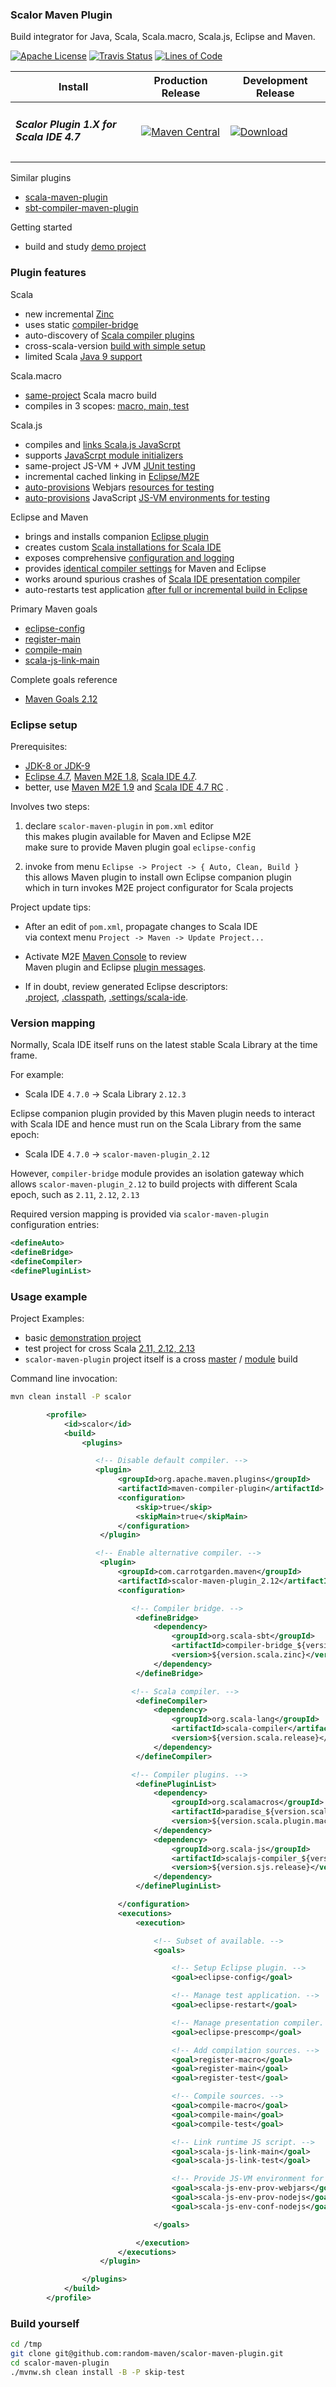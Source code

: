 
### Scalor Maven Plugin

Build integrator for Java, Scala, Scala.macro, Scala.js, Eclipse and Maven.

[![Apache License](https://img.shields.io/github/license/mojohaus/versions-maven-plugin.svg?label=License)](http://www.apache.org/licenses/)
[![Travis Status](https://travis-ci.org/random-maven/scalor-maven-plugin.svg?branch=master)](https://travis-ci.org/random-maven/scalor-maven-plugin/builds)
[![Lines of Code](https://tokei.rs/b1/github/random-maven/scalor-maven-plugin)](https://github.com/random-maven/scalor-maven-plugin)

| Install | Production Release | Development Release |
| ----------------------------------- | ------------------ | ------------------- |
| <h5> Scalor Plugin 1.X for Scala IDE 4.7 </h5> | [![Maven Central](https://maven-badges.herokuapp.com/maven-central/com.carrotgarden.maven/scalor-maven-plugin_2.12/badge.svg?style=plastic)](https://maven-badges.herokuapp.com/maven-central/com.carrotgarden.maven/scalor-maven-plugin_2.12)  | [![Download](https://api.bintray.com/packages/random-maven/maven/scalor-maven-plugin_2.12/images/download.svg)](https://bintray.com/random-maven/maven/scalor-maven-plugin_2.12/_latestVersion) |

Similar plugins
* [scala-maven-plugin](https://github.com/davidB/scala-maven-plugin)
* [sbt-compiler-maven-plugin](https://github.com/sbt-compiler-maven-plugin/sbt-compiler-maven-plugin)

Getting started
* build and study [demo project](https://github.com/random-maven/scalor-maven-plugin/blob/master/demo)

### Plugin features

Scala
* new incremental [Zinc](https://github.com/sbt/zinc)
* uses static [compiler-bridge](https://github.com/sbt/zinc/tree/1.x/internal/compiler-bridge)
* auto-discovery of [Scala compiler plugins](https://random-maven.github.io/scalor-maven-plugin/2.12/eclipse-config-mojo.html#definePluginList)
* cross-scala-version [build with simple setup](https://github.com/random-maven/scalor-maven-plugin/tree/master/src/it/test-cross)
* limited Scala [Java 9 support](https://github.com/scala/scala-dev/issues/139) 

Scala.macro
* [same-project](https://stackoverflow.com/questions/21994764/scala-macros-and-separate-compilation-units) Scala macro build
* compiles in 3 scopes: [macro, main, test](http://scala-ide.org/docs/current-user-doc/features/scalacompiler/index.html)

Scala.js
* compiles and [links Scala.js JavaScrpt](https://github.com/scala-js/scala-js-cli)
* supports [JavaScrpt module initializers](https://random-maven.github.io/scalor-maven-plugin/2.12/scala-js-link-main-mojo.html#linkerMainInitializerList)
* same-project JS-VM + JVM [JUnit testing](https://github.com/random-scalor/scala-js-junit-tools)
* incremental cached linking in [Eclipse/M2E](https://random-maven.github.io/scalor-maven-plugin/2.12/scala-js-link-main-mojo.html)
* [auto-provisions](https://random-maven.github.io/scalor-maven-plugin/2.12/scala-js-env-prov-webjars-mojo.html) 
  Webjars [resources for testing](https://www.webjars.org/) 
* [auto-provisions](https://random-maven.github.io/scalor-maven-plugin/2.12/scala-js-env-prov-nodejs-mojo.html)
  JavaScript [JS-VM environments for testing](https://www.scala-js.org/doc/project/js-environments.html)

Eclipse and Maven
* brings and installs companion [Eclipse plugin](https://github.com/random-maven/scalor-maven-plugin/blob/master/src/main/scala/com/carrotgarden/maven/scalor/EclipsePlugin.scala)
* creates custom [Scala installations for Scala IDE](http://scala-ide.org/docs/4.0.x/advancedsetup/scala-installations.html)
* exposes comprehensive [configuration and logging](https://random-maven.github.io/scalor-maven-plugin/2.12/eclipse-config-mojo.html)
* provides [identical compiler settings](https://random-maven.github.io/scalor-maven-plugin/2.12/eclipse-config-mojo.html#zincCompileOptions)
for Maven and Eclipse
* works around spurious crashes of [Scala IDE presentation compiler](https://random-maven.github.io/scalor-maven-plugin/2.12/eclipse-prescomp-mojo.html)
* auto-restarts test application [after full or incremental build in Eclipse](https://random-maven.github.io/scalor-maven-plugin/2.12/eclipse-restart-mojo.html)

Primary Maven goals

* [eclipse-config](https://random-maven.github.io/scalor-maven-plugin/2.12/eclipse-config-mojo.html)
* [register-main](https://random-maven.github.io/scalor-maven-plugin/2.12/register-main-mojo.html)
* [compile-main](https://random-maven.github.io/scalor-maven-plugin/2.12/compile-main-mojo.html)
* [scala-js-link-main](https://random-maven.github.io/scalor-maven-plugin/2.12/scala-js-link-main-mojo.html)

Complete goals reference

* [Maven Goals 2.12](https://random-maven.github.io/scalor-maven-plugin/2.12/plugin-info.html)

### Eclipse setup

Prerequisites:
* [JDK-8 or JDK-9](http://www.oracle.com/technetwork/java/javase/downloads/index.html)
* [Eclipse 4.7](http://www.eclipse.org/downloads/),
  [Maven M2E 1.8](http://www.eclipse.org/m2e/),
  [Scala IDE 4.7](http://scala-ide.org/).
* better, use
  [Maven M2E 1.9](https://repository.takari.io/content/sites/m2e.extras/m2e/1.9.0/N/LATEST/)
  and
  [Scala IDE 4.7 RC](http://scala-ide.org/download/milestone.html)
  .

Involves two steps:

1. declare `scalor-maven-plugin` in `pom.xml` editor  
   this makes plugin available for Maven and Eclipse M2E  
   make sure to provide Maven plugin goal `eclipse-config`  
  
2. invoke from menu `Eclipse -> Project -> { Auto, Clean, Build }`  
   this allows Maven plugin to install own Eclipse companion plugin  
   which in turn invokes M2E project configurator for Scala projects  

Project update tips:

* After an edit of `pom.xml`, propagate changes to Scala IDE  
  via context menu `Project -> Maven -> Update Project...`

* Activate M2E [Maven Console](https://www.ibm.com/support/knowledgecenter/SS8PJ7_9.1.0/com.ibm.etools.maven.doc/topics/troubleshooting.html)
to review  
Maven plugin and Eclipse [plugin messages](https://github.com/random-maven/scalor-maven-plugin/blob/master/note/install-log.md).

* If in doubt, review generated Eclipse descriptors:  
[.project](https://github.com/random-maven/scalor-maven-plugin/blob/master/note/eclipse.project.md),
[.classpath](https://github.com/random-maven/scalor-maven-plugin/blob/master/note/eclipse.classpath.md),
[.settings/scala-ide](https://github.com/random-maven/scalor-maven-plugin/blob/master/note/eclipse.scala-ide.md).

### Version mapping

Normally, Scala IDE itself runs 
on the latest stable Scala Library at the time frame.

For example:
* Scala IDE `4.7.0` -> Scala Library `2.12.3`

Eclipse companion plugin provided by this Maven plugin
needs to interact with Scala IDE and hence must run
on the Scala Library from the same epoch:
* Scala IDE `4.7.0` -> `scalor-maven-plugin_2.12`

However, `compiler-bridge` module provides an isolation gateway 
which allows `scalor-maven-plugin_2.12` to build projects 
with different Scala epoch, such as `2.11`, `2.12`, `2.13`

Required version mapping is provided via `scalor-maven-plugin` configuration entries:
```xml
<defineAuto>
<defineBridge>
<defineCompiler>
<definePluginList>
```

### Usage example

Project Examples:
* basic [demonstration project](https://github.com/random-maven/scalor-maven-plugin/blob/master/demo)
* test project for cross Scala [2.11, 2.12, 2.13](https://github.com/random-maven/scalor-maven-plugin/tree/master/src/it/test-cross)
* `scalor-maven-plugin` project itself is a cross
[master](https://github.com/random-maven/scalor-maven-plugin/blob/master/pom.xml)
/
[module](https://github.com/random-maven/scalor-maven-plugin/blob/master/cross/2.12/pom.xml)
build

Command line invocation:

```bash
mvn clean install -P scalor
```

```xml
        <profile>
            <id>scalor</id>
            <build>
                <plugins>

                   <!-- Disable default compiler. -->
                   <plugin>
                        <groupId>org.apache.maven.plugins</groupId>
                        <artifactId>maven-compiler-plugin</artifactId>
                        <configuration>
                            <skip>true</skip>
                            <skipMain>true</skipMain>
                        </configuration>
                    </plugin>

                   <!-- Enable alternative compiler. -->
                    <plugin>
                        <groupId>com.carrotgarden.maven</groupId>
                        <artifactId>scalor-maven-plugin_2.12</artifactId>
                        <configuration>

                           <!-- Compiler bridge. -->
                            <defineBridge>
                                <dependency>
                                    <groupId>org.scala-sbt</groupId>
                                    <artifactId>compiler-bridge_${version.scala.epoch}</artifactId>
                                    <version>${version.scala.zinc}</version>
                                </dependency>
                            </defineBridge>

                           <!-- Scala compiler. -->
                            <defineCompiler>
                                <dependency>
                                    <groupId>org.scala-lang</groupId>
                                    <artifactId>scala-compiler</artifactId>
                                    <version>${version.scala.release}</version>
                                </dependency>
                            </defineCompiler>

                           <!-- Compiler plugins. -->
                            <definePluginList>
                                <dependency>
                                    <groupId>org.scalamacros</groupId>
                                    <artifactId>paradise_${version.scala.release}</artifactId>
                                    <version>${version.scala.plugin.macro}</version>
                                </dependency>
                                <dependency>
                                    <groupId>org.scala-js</groupId>
                                    <artifactId>scalajs-compiler_${version.scala.release}</artifactId>
                                    <version>${version.sjs.release}</version>
                                </dependency>
                            </definePluginList>

                        </configuration>
                        <executions>
                            <execution>

                                <!-- Subset of available. -->
                                <goals>

                                    <!-- Setup Eclipse plugin. -->
                                    <goal>eclipse-config</goal>

                                    <!-- Manage test application. -->
                                    <goal>eclipse-restart</goal>

                                    <!-- Manage presentation compiler. -->
                                    <goal>eclipse-prescomp</goal>

                                    <!-- Add compilation sources. -->
                                    <goal>register-macro</goal>
                                    <goal>register-main</goal>
                                    <goal>register-test</goal>

                                    <!-- Compile sources. -->
                                    <goal>compile-macro</goal>
                                    <goal>compile-main</goal>
                                    <goal>compile-test</goal>

                                    <!-- Link runtime JS script. -->
                                    <goal>scala-js-link-main</goal>
                                    <goal>scala-js-link-test</goal>

                                    <!-- Provide JS-VM environment for testing. -->
                                    <goal>scala-js-env-prov-webjars</goal>
                                    <goal>scala-js-env-prov-nodejs</goal>
                                    <goal>scala-js-env-conf-nodejs</goal>

                                </goals>

                            </execution>
                        </executions>
                    </plugin>

                </plugins>
            </build>
        </profile>
```

### Build yourself

```bash
cd /tmp
git clone git@github.com:random-maven/scalor-maven-plugin.git
cd scalor-maven-plugin
./mvnw.sh clean install -B -P skip-test
```
